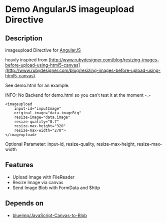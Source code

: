 Demo AngularJS imageupload Directive
===============================

## Description

imageupload Directive for [AngularJS](http://angularjs.org/)

heavly inspired from [http://www.rubydesigner.com/blog/resizing-images-before-upload-using-html5-canvas](http://www.rubydesigner.com/blog/resizing-images-before-upload-using-html5-canvas).

See demo.html for an example.

INFO: No Backend for demo.html so you can't test it at the moment -_-


    <imageupload 
        input-id="inputImage"
        original-image="data.imageBig"        
        resize-image="data.image"
        resize-quality="0.7"
        resize-max-height="320"
        resize-max-width="270">
    </imageupload>

Optional Parameter: input-id, resize-quality, resize-max-height, resize-max-width

## Features

- Upload Image with FileReader
- Resize Image via canvas
- Send Image Blob with FormData and $http

## Depends on

- [blueimp/JavaScript-Canvas-to-Blob](https://github.com/blueimp/JavaScript-Canvas-to-Blob)